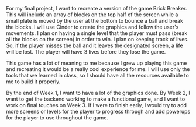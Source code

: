 For my final project, I want to recreate a version of the game Brick Breaker. This will include an array of blocks on the top half of the screen while a small plate is moved by the user at the bottom to bounce a ball and break the blocks. I will use Cinder to create the graphics and follow the user's movements. I plan on having a single level that the player must pass (break all the blocks on the screen) in order to win. I plan on keeping track of lives. So, if the player misses the ball and it leaves the designated screen, a life will be lost. The player will have 3 lives before they lose the game.

This game has a lot of meaning to me because I grew up playing this game and recreating it would be a really cool experience for me. I will use only the tools that we learned in class, so I should have all the resources available to me to build it properly.

By the end of Week 1, I want to have a lot of the graphics done. By Week 2, I want to get the backend working to make a functional game, and I want to work on final touches on Week 3. If I were to finish early, I would try to add more screens or levels for the player to progress through and add powerups for the player to use throughout the game.
